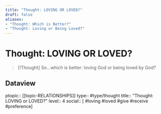 ```yaml
---
title: "Thought: LOVING OR LOVED?"
draft: false
aliases:
- "Thought: Which is Better?"
- "Thought: Loving or Being Loved?"
---
```

# Thought: LOVING OR LOVED?
> [!Thought]
> So...which is better: loving God or being loved by God?

## Dataview
ptopic:: [[topic-RELATIONSHIPS]]
type:: #type/thought
title:: "Thought: LOVING or LOVED?"
level:: 4
social:: [ #loving #loved #give #receive #preference]